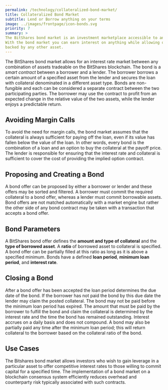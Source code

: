 ```yaml
---
permalink: /technology/collateralized-bond-market/
title: Collateralized Bond Market
subtitle: Lend or Borrow anything on your terms
image: ../images/frontpage/icon-bonds.svg
priority: 7
summary: >
The BitShares bond market is an investment marketplace accessible to anyone with an internet connection.
With the bond market you can earn interest on anything while allowing others to short any asset
backed by any other asset. 
---
```


The BitShares bond market allows for an interest rate market between any combination of assets
tradeable on the BitShares blockchain.  The bond is a *smart contract* between a borrower and a
lender.  The borrower borrows a certain amount of a specified asset from the lender and secures the
loan with collateral denominated in a different asset type.  Bonds are non-fungible and each can be
considered a separate contract between the two participating parties.  The borrower may use the
contract to profit from an expected change in the relative value of the two assets, while the lender
enjoys a predictable return.

## Avoiding Margin Calls

To avoid the need for margin calls, the bond market assumes that the collateral is always sufficient
for paying off the loan, even if its value has fallen below the value of the loan.   In other words,
every bond is the combination of a loan and an option to buy the collateral at the payoff price.
The lender is responsible for ensuring that the interest rate and collateral is sufficient to cover
the cost of providing the implied option contract.

## Proposing and Creating a Bond

A bond offer can be proposed by either a borrower or lender and these offers may be sorted and
filtered.  A borrower must commit the required collateral to a bond offer, whereas a lender must
commit borrowable assets.  Bond offers are not matched automatically with a market engine but rather
the other side of any bond contract may be taken with a transaction that accepts a bond offer.

## Bond Parameters

A BitShares bond offer defines the **amount and type of collateral** and the **type of borrowed
asset**.  A **ratio** of borrowed asset to collateral is specified.  A bond offer can be partially
filled at this ratio as long as it is above a specified minimum.  Bonds have a defined **loan period**,
**minimum loan period**, and **interest rate**.

## Closing a Bond

After a bond offer has been accepted the loan period determines the due date of the bond.  If the
borrower has not paid the bond by this due date the lender may claim the posted collateral.  The
bond may not be paid before the minimum loan period has expired.  The amount that must be paid by
the borrower to fulfill the bond and claim the collateral is determined by the interest rate and the
time the bond has remained outstanding.  Interest accrues on a daily basis and does not compound.  A
bond may also be partially paid any time after the minimum loan period; this will return collateral
to the borrower based on the collateral ratio of the bond.

## Use Cases

The Bitshares bond market allows investors who wish to gain leverage in a particular asset to offer
competitive interest rates to those willing to commit capital for a specified time.  The
implementation of a bond market on a blockchain consensus system efficiently reduces overhead and
counterparty risk typically associated with such contracts. 
